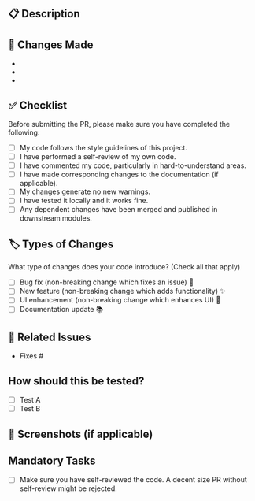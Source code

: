 ## 📋 Description

<!-- Please provide a brief description of your changes and explain the purpose of the PR. -->

## 🔨 Changes Made

<!-- List the changes made in this PR. If it fixes an issue, please include the issue number (e.g., Fixes #123). -->

- 
- 
- 

## ✅ Checklist

Before submitting the PR, please make sure you have completed the following:

- [ ] My code follows the style guidelines of this project.
- [ ] I have performed a self-review of my own code.
- [ ] I have commented my code, particularly in hard-to-understand areas.
- [ ] I have made corresponding changes to the documentation (if applicable).
- [ ] My changes generate no new warnings.
- [ ] I have tested it locally and it works fine.
- [ ] Any dependent changes have been merged and published in downstream modules.

## 🏷️ Types of Changes

What type of changes does your code introduce? (Check all that apply)

- [ ] Bug fix (non-breaking change which fixes an issue) 🐛
- [ ] New feature (non-breaking change which adds functionality) ✨
- [ ] UI enhancement (non-breaking change which enhances UI) 🎨
- [ ] Documentation update 📚

## 🤝 Related Issues

<!-- List any issues related to this PR. Link them using "Fixes #issue-number" to automatically close them when the PR is merged. -->

- Fixes #

## How should this be tested?

<!-- Please describe the tests that you ran to verify your changes. Provide instructions so we can reproduce. Please also list any relevant details for your test configuration -->

- [ ] Test A
- [ ] Test B

## 📸 Screenshots (if applicable)

<!-- If your changes include any UI updates, add screenshots here to show the changes. -->

## Mandatory Tasks

- [ ] Make sure you have self-reviewed the code. A decent size PR without self-review might be rejected.
